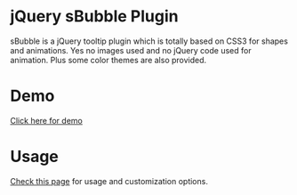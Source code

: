 jQuery sBubble Plugin
=======

sBubble is a jQuery tooltip plugin which is totally based on CSS3 for shapes and animations. Yes no images used and no jQuery code used for animation. Plus some color themes are also provided.

# Demo
[Click here for demo](http://www.ifadey.com/demos/17_jquery-sBubble/)

# Usage
[Check this page](http://www.ifadey.com/2013/01/sbubble-jquery-css3-tooltip-plugin) for usage and customization options.
